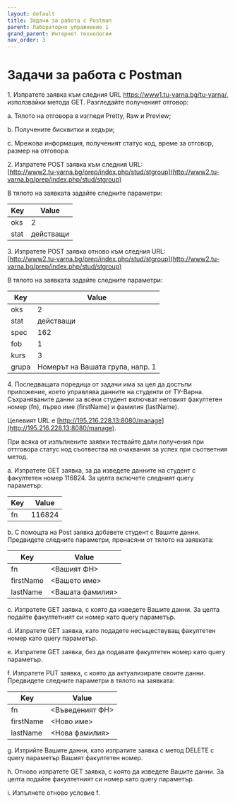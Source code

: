 ```yaml
---
layout: default
title: Задачи за работа с Postman
parent: Лабораторно упражнение 1
grand_parent: Интернет технологии
nav_order: 3
---
```


# Задачи за работа с Postman 

1\.      Изпратете заявка към следния URL https://www1.tu-varna.bg/tu-varna/, използвайки метода GET. Разгледайте полученият отговор:

a.      Тялото на отговора в изгледи Pretty, Raw и Preview;

b.      Получените бисквитки и хедъри;

c.      Мрежова информация, полученият статус код, време за отговор, размер на отговора.



2\.      Изпратете POST заявка към следния URL:\
[http://www2.tu-varna.bg/prep/index.php/stud/stgroup](http://www2.tu-varna.bg/prep/index.php/stud/stgroup)

В тялото на заявката задайте следните параметри:

| Key  | Value     |
| ---- | --------- |
| oks  | 2         |
| stat | действащи |



3\.      Изпратете POST заявка отново към следния URL:\
[http://www2.tu-varna.bg/prep/index.php/stud/stgroup](http://www2.tu-varna.bg/prep/index.php/stud/stgroup)

В тялото на заявката задайте следните параметри:

| Key   | Value                            |
| ----- | -------------------------------- |
| oks   | 2                                |
| stat  | действащи                        |
| spec  | 162                              |
| fob   | 1                                |
| kurs  | 3                                |
| grupa | Номерът на Вашата група, напр. 1 |



4\.      Последващата поредица от задачи има за цел да достъпи приложение, което управлява данните на студенти от ТУ-Варна. Съхраняваните данни за всеки студент включват неговият факултетен номер (fn), първо име (firstName) и фамилия (lastName). 

Целевият URL e [http://195.216.228.13:8080/manage](http://195.216.228.13:8080/manage).

При всяка от изпълнените заявки тествайте дали получения при оттговора статус код съотвества на очаквания за успех при съответния метод. 

a.      Изпратете GET заявка, за да изведете данните на студент с факултетен номер 116824. За целта включете следният query параметър:

| Key | Value  |
| --- | ------ |
| fn  | 116824 |

b.      С помощта на Post заявка добавете студент с Вашите данни. Предвидете следните параметри, пренасяни от тялото на заявката:

| Key       | Value            |
| --------- | ---------------- |
| fn        | <Вашият ФН>      |
| firstName | <Вашето име>     |
| lastName  | <Вашата фамилия> |



c.      Изпратете GET заявка, с която да изведете Вашите данни. За целта подайте факултетният си номер като query параметър.

d.      Изпратете GET заявка, като подадете несъществуващ факултетен номер като query параметър.

e.      Изпратете GET заявка, без да подавате факултетен номер като query параметър.

f.       Изпратете PUT заявка, с която да актуализирате своите данни. Предвидете следните параметри в тялото на заявката:

| Key       | Value           |
| --------- | --------------- |
| fn        | <Въведеният ФН> |
| firstName | <Ново име>      |
| lastName  | <Нова фамилия>  |

g.      Изтрийте Вашите данни, като изпратите заявка с метод DELETE с query параметър Вашият факултетен номер.

h.      Отново изпратете GET заявка, с която да изведете Вашите данни. За целта подайте факултетният си номер като query параметър.

i.       Изпълнете отново условие f.
